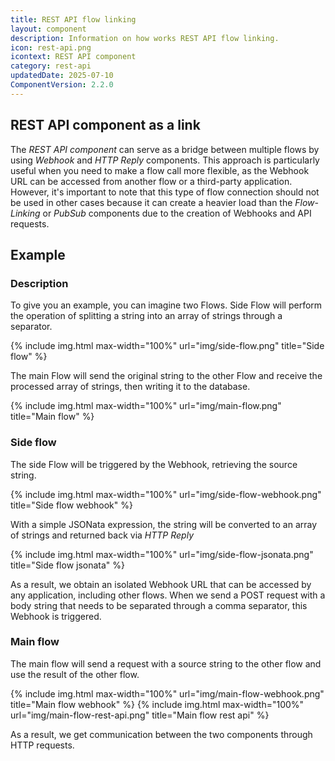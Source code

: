 ```yaml
---
title: REST API flow linking
layout: component
description: Information on how works REST API flow linking.
icon: rest-api.png
icontext: REST API component
category: rest-api
updatedDate: 2025-07-10
ComponentVersion: 2.2.0
---
```


## REST API component as a link

The *REST API component* can serve as a bridge between multiple flows by using *Webhook* and *HTTP Reply* components. This approach is particularly useful when you need to make a flow call more flexible, as the Webhook URL can be accessed from another flow or a third-party application. However, it's important to note that this type of flow connection should not be used in other cases because it can create a heavier load than the *Flow-Linking* or *PubSub* components due to the creation of Webhooks and API requests.

## Example

### Description

To give you an example, you can imagine two Flows. Side Flow will perform the operation of splitting a string into an array of strings through a separator.

{% include img.html max-width="100%" url="img/side-flow.png" title="Side flow" %}

The main Flow will send the original string to the other Flow and receive the processed array of strings, then writing it to the database.

{% include img.html max-width="100%" url="img/main-flow.png" title="Main flow" %}

### Side flow

The side Flow will be triggered by the Webhook, retrieving the source string.

{% include img.html max-width="100%" url="img/side-flow-webhook.png" title="Side flow webhook" %}

With a simple JSONata expression, the string will be converted to an array of strings and returned back via *HTTP Reply*

{% include img.html max-width="100%" url="img/side-flow-jsonata.png" title="Side flow jsonata" %}

As a result, we obtain an isolated Webhook URL that can be accessed by any application, including other flows. When we send a POST request with a body string that needs to be separated through a comma separator, this Webhook is triggered.

### Main flow

The main flow will send a request with a source string to the other flow and use the result of the other flow.

{% include img.html max-width="100%" url="img/main-flow-webhook.png" title="Main flow webhook" %}
{% include img.html max-width="100%" url="img/main-flow-rest-api.png" title="Main flow rest api" %}

As a result, we get communication between the two components through HTTP requests.
